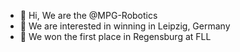 - 👋 Hi, We are the @MPG-Robotics
- 👀 We are interested in winning in Leipzig, Germany
- 🌱 We won the first place in Regensburg at FLL

<!---
MPG-Robotics/MPG-Robotics is a ✨ special ✨ repository because its `README.md` (this file) appears on your GitHub profile.
You can click the Preview link to take a look at your changes.
--->
